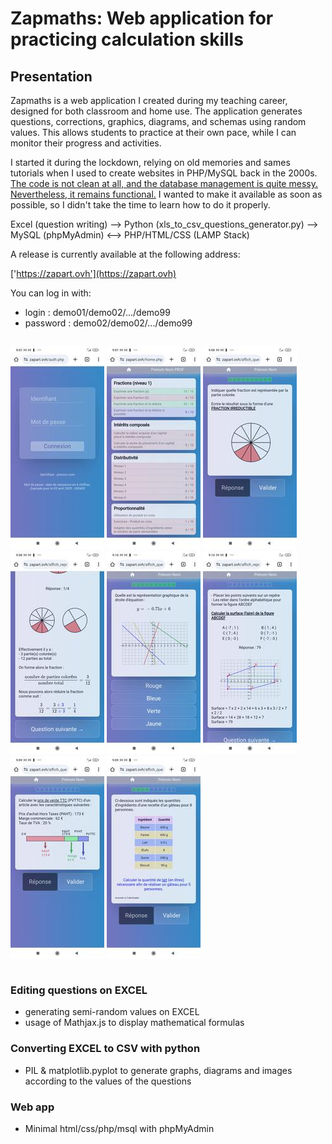 # Zapmaths: Web application for practicing calculation skills

## Presentation

Zapmaths is a web application I created during my teaching career, designed for both classroom and home use. The application generates questions, corrections, graphics, diagrams, and schemas using random values. This allows students to practice at their own pace, while I can monitor their progress and activities.

I started it during the lockdown, relying on old memories and sames tutorials when I used to create websites in PHP/MySQL back in the 2000s. <u>The code is not clean at all, and the database management is quite messy. Nevertheless, it remains functional.</u> I wanted to make it available as soon as possible, so I didn't take the time to learn how to do it properly.

Excel (question writing) --> Python (xls_to_csv_questions_generator.py) --> MySQL (phpMyAdmin) <--> PHP/HTML/CSS (LAMP Stack)

A release is currently available at the following address:

['https://zapart.ovh'](https://zapart.ovh)

You can log in with:

- login : demo01/demo02/.../demo99
- password  : demo02/demo02/.../demo99


<div style="display: flex; flex-wrap:wrap;">

![Screenshot](./img/screenshots/a.jpg)
![Screenshot](./img/screenshots/b.jpg)
![Screenshot](./img/screenshots/c.jpg)
![Screenshot](./img/screenshots/d.jpg)
![Screenshot](./img/screenshots/e.jpg)
![Screenshot](./img/screenshots/f.jpg)
![Screenshot](./img/screenshots/g.jpg)
![Screenshot](./img/screenshots/h.jpg)

</div>

### Editing questions on EXCEL

* generating semi-random values on EXCEL
* usage of Mathjax.js to display mathematical formulas

### Converting EXCEL to CSV with python

* PIL & matplotlib.pyplot to generate graphs, diagrams and images according to the values of the questions

### Web app

* Minimal html/css/php/msql with phpMyAdmin
